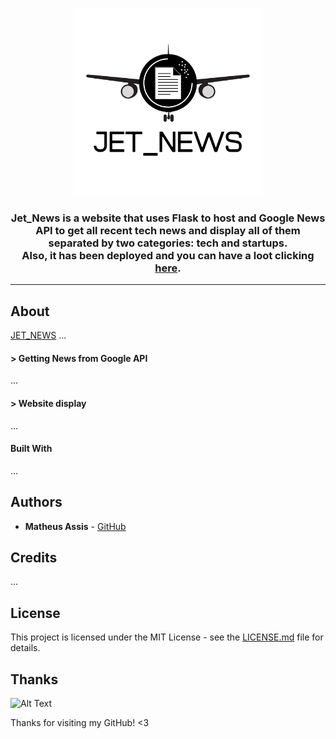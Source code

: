 <p align="center">
  <img width="300" height="300" src="/static/jet_news_logo.png">
</p>
<h3 align="center">
  Jet_News is a website that uses Flask to host and Google News API to get all recent tech news and display all of them separated by two categories: tech and startups. 
  </br>Also, it has been deployed and you can have a loot clicking <a href="http://jet-news.herokuapp.com">here</a>.
</h3>
<hr>

## About
[JET_NEWS](http://jet-news.herokuapp.com/)
...

#### > Getting News from Google API

...

#### > Website display

...

#### Built With

...

## Authors

* **Matheus Assis** - [GitHub](https://github.com/MatheusMAssis)

## Credits

...

## License

This project is licensed under the MIT License - see the [LICENSE.md](LICENSE.md) file for details.

## Thanks

![Alt Text](https://media.giphy.com/media/vFKqnCdLPNOKc/giphy.gif)

Thanks for visiting my GitHub! <3

